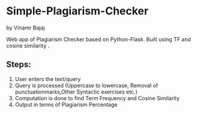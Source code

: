 # Simple-Plagiarism-Checker
by Vinamr Bajaj

Web app of Plagiarism Checker based on Python-Flask. Built using TF and cosine similarity .

## Steps:
1. User enters the text/query
2. Query is processed (Uppercase to lowercase, Removal of punctuationmarks,Other Syntactic exercises etc.)
3. Computation is done to find Term Frequency and Cosine Similarity 
4. Output in terms of Plagiarism Percentage

